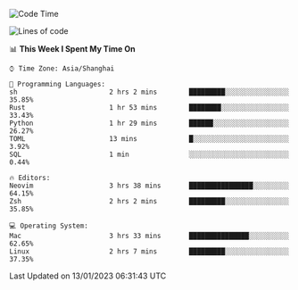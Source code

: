 <!--START_SECTION:waka-->
![Code Time](http://img.shields.io/badge/Code%20Time-1%2C110%20hrs%2044%20mins-blue)

![Lines of code](https://img.shields.io/badge/From%20Hello%20World%20I%27ve%20Written-24%20Thousand%20lines%20of%20code-blue)

📊 **This Week I Spent My Time On** 

```text
⌚︎ Time Zone: Asia/Shanghai

💬 Programming Languages: 
sh                       2 hrs 2 mins        █████████░░░░░░░░░░░░░░░░   35.85% 
Rust                     1 hr 53 mins        ████████░░░░░░░░░░░░░░░░░   33.43% 
Python                   1 hr 29 mins        ██████░░░░░░░░░░░░░░░░░░░   26.27% 
TOML                     13 mins             █░░░░░░░░░░░░░░░░░░░░░░░░   3.92% 
SQL                      1 min               ░░░░░░░░░░░░░░░░░░░░░░░░░   0.44%

🔥 Editors: 
Neovim                   3 hrs 38 mins       ████████████████░░░░░░░░░   64.15% 
Zsh                      2 hrs 2 mins        █████████░░░░░░░░░░░░░░░░   35.85%

💻 Operating System: 
Mac                      3 hrs 33 mins       ███████████████░░░░░░░░░░   62.65% 
Linux                    2 hrs 7 mins        █████████░░░░░░░░░░░░░░░░   37.35%

```


 Last Updated on 13/01/2023 06:31:43 UTC
<!--END_SECTION:waka-->
